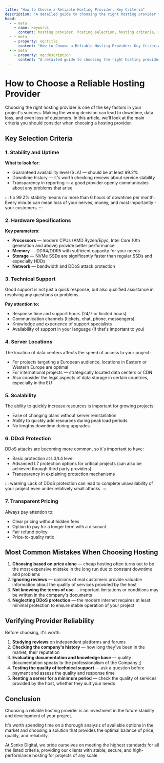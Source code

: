 ```yaml
---
title: "How to Choose a Reliable Hosting Provider: Key Criteria"
description: "A detailed guide to choosing the right hosting provider for your project. Learn what criteria to pay attention to and how to avoid common mistakes."
head:
  - - meta
    - name: keywords
      content: hosting provider, hosting selection, hosting criteria, reliable hosting, hosting comparison, hosting stability, hosting technical support
  - - meta
    - property: og:title 
      content: "How to Choose a Reliable Hosting Provider: Key Criteria"
  - - meta
    - property: og:description
      content: "A detailed guide to choosing the right hosting provider for your project. Learn what criteria to pay attention to and how to avoid common mistakes."
---
```


# How to Choose a Reliable Hosting Provider

Choosing the right hosting provider is one of the key factors in your project's success. Making the wrong decision can lead to downtime, data loss, and even loss of customers. In this article, we'll look at the main criteria you should consider when choosing a hosting provider.

## Key Selection Criteria

### 1. Stability and Uptime

**What to look for:**

- Guaranteed availability level (SLA) — should be at least 99.2%
- Downtime history — it's worth checking reviews about service stability
- Transparency in reporting — a good provider openly communicates about any problems that arise

::: tip
99.2% stability means no more than 6 hours of downtime per month. Every minute can mean loss of your nerves, money, and most importantly - your customers.
:::

### 2. Hardware Specifications

**Key parameters:**

- **Processors** — modern CPUs (AMD Ryzen/Epyc, Intel Core 10th generation and above) provide better performance
- **Memory** — DDR4/DDR5 with sufficient capacity for your needs
- **Storage** — NVMe SSDs are significantly faster than regular SSDs and especially HDDs
- **Network** — bandwidth and DDoS attack protection

### 3. Technical Support

Good support is not just a quick response, but also qualified assistance in resolving any questions or problems.

**Pay attention to:**

- Response time and support hours (24/7 or limited hours)
- Communication channels (tickets, chat, phone, messengers)
- Knowledge and experience of support specialists
- Availability of support in your language (if that's important to you)

### 4. Server Locations

The location of data centers affects the speed of access to your project:

- For projects targeting a European audience, locations in Eastern or Western Europe are optimal
- For international projects — strategically located data centers or CDN
- Also consider the legal aspects of data storage in certain countries, especially in the EU

### 5. Scalability

The ability to quickly increase resources is important for growing projects:

- Ease of changing plans without server reinstallation
- Ability to quickly add resources during peak load periods
- No lengthy downtime during upgrades

### 6. DDoS Protection

DDoS attacks are becoming more common, so it's important to have:

- Basic protection at L3/L4 level
- Advanced L7 protection options for critical projects (can also be achieved through third party providers)
- Transparency in explaining protection mechanisms

::: warning
Lack of DDoS protection can lead to complete unavailability of your project even under relatively small attacks.
:::

### 7. Transparent Pricing

Always pay attention to:

- Clear pricing without hidden fees
- Option to pay for a longer term with a discount
- Fair refund policy
- Price-to-quality ratio

## Most Common Mistakes When Choosing Hosting

1. **Choosing based on price alone** — cheap hosting often turns out to be the most expensive mistake in the long run due to constant downtime and problems
2. **Ignoring reviews** — opinions of real customers provide valuable information about the quality of services provided by the host
3. **Not knowing the terms of use** — important limitations or conditions may be written in the company's documents
4. **Neglecting DDoS protection** — the modern internet requires at least minimal protection to ensure stable operation of your project

## Verifying Provider Reliability

Before choosing, it's worth:

1. **Studying reviews** on independent platforms and forums
2. **Checking the company's history** — how long they've been in the market, their reputation
3. **Evaluating documentation and knowledge base** — quality documentation speaks to the professionalism of the Company ;)
4. **Testing the quality of technical support** — ask a question before payment and assess the quality and response time
5. **Renting a server for a minimum period** — check the quality of services provided by the host, whether they suit your needs

## Conclusion

Choosing a reliable hosting provider is an investment in the future stability and development of your project.

It's worth spending time on a thorough analysis of available options in the market and choosing a solution that provides the optimal balance of price, quality, and reliability.

At Senko Digital, we pride ourselves on meeting the highest standards for all the listed criteria, providing our clients with stable, secure, and high-performance hosting for projects of any scale.

